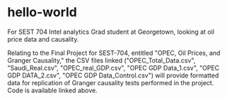 # hello-world
For SEST 704 Intel analytics
Grad student at Georgetown, looking at oil price data and causality.

Relating to the Final Project for SEST-704, entitled "OPEC, Oil Prices, and Granger Causality," the CSV files linked ("OPEC_Total_Data.csv", "Saudi_Real.csv", "OPEC_real_GDP.csv", "OPEC GDP Data_1.csv", "OPEC GDP DATA_2.csv", "OPEC GDP Data_Control.csv") will provide formatted data for replication of Granger causality tests performed in the project. Code is available linked above.

